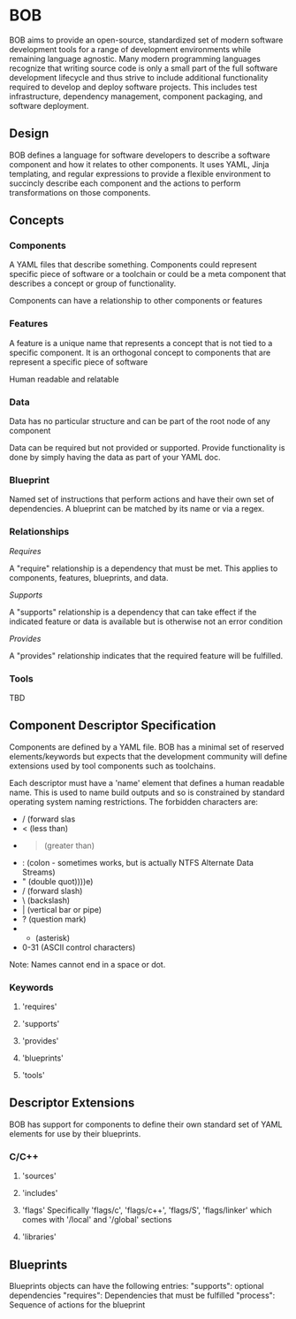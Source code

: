 # BOB

BOB aims to provide an open-source, standardized set of modern software development tools for a range of development environments while remaining language agnostic.
Many modern programming languages recognize that writing source code is only a small part of the full software development lifecycle and thus strive to include additional functionality required to develop and deploy software projects. This includes test infrastructure, dependency management, component packaging, and software deployment.

## Design
BOB defines a language for software developers to describe a software component and how it relates to other components.
It uses YAML, Jinja templating, and regular expressions to provide a flexible environment to succincly describe each component and the actions to perform transformations on those components.

## Concepts
### Components
A YAML files that describe something. Components could represent specific piece of software or a toolchain or could be a meta component that describes a concept or group of functionality.

Components can have a relationship to other components or features

### Features
A feature is a unique name that represents a concept that is not tied to a specific component. It is an orthogonal concept to components that are represent a specific piece of software

Human readable and relatable

### Data
Data has no particular structure and can be part of the root node of any component

Data can be required but not provided or supported. Provide functionality is done by simply having the data as part of your YAML doc.

### Blueprint
Named set of instructions that perform actions and have their own set of dependencies.
A blueprint can be matched by its name or via a regex.

### Relationships
*Requires*

A "require" relationship is a dependency that must be met. This applies to components, features, blueprints, and data.

*Supports*

A "supports" relationship is a dependency that can take effect if the indicated feature or data is available but is otherwise not an error condition

*Provides*

A "provides" relationship indicates that the required feature will be fulfilled.

### Tools
TBD

## Component Descriptor Specification
Components are defined by a YAML file. BOB has a minimal set of reserved elements/keywords but expects that the development community will define extensions used by tool components such as toolchains.

Each descriptor must have a 'name' element that defines a human readable name. This is used to name build outputs and so is constrained by standard operating system naming restrictions.
The forbidden characters are:

- / (forward slas
- < (less than)
- > (greater than)
- : (colon - sometimes works, but is actually NTFS Alternate Data Streams)
- " (double quot))))e)
- / (forward slash)
- \ (backslash)
- | (vertical bar or pipe)
- ? (question mark)
- * (asterisk)
- 0-31 (ASCII control characters)

Note: Names cannot end in a space or dot.

### Keywords

1. 'requires'

2. 'supports'

3. 'provides'

4. 'blueprints'

5. 'tools'

## Descriptor Extensions
BOB has support for components to define their own standard set of YAML elements for use by their blueprints.

### C/C++

1. 'sources'

2. 'includes'

3. 'flags'
Specifically 'flags/c', 'flags/c++', 'flags/S', 'flags/linker' which comes with '/local' and '/global' sections

4. 'libraries'

## Blueprints
Blueprints objects can have the following entries:
"supports": optional dependencies
"requires": Dependencies that must be fulfilled
"process": Sequence of actions for the blueprint
